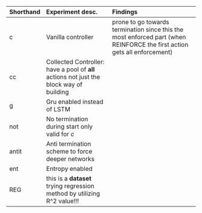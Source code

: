 |Shorthand|Experiment desc.| Findings|
|:--|:--|:--|
|c|Vanilla controller| prone to go towards termination since this the most enforced part (when REINFORCE the first action gets all enforcement)
|cc|Collected Controller: have a pool of **all** actions not just the block way of building|
|g| Gru enabled instead of LSTM|
|not| No termination during start only valid for *c*|
|antit| Anti termination scheme to force deeper networks|
|ent| Entropy enabled|
|REG| this is a **dataset** trying regression method by utilizing R^2 value!!!|
